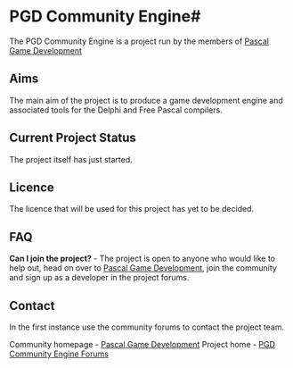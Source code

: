 # PGD Community Engine#
The PGD Community Engine is a project run by the members of [Pascal Game Development](http://www.pascalgamedevelopment.com "Pascal Game Development")

## Aims ##
The main aim of the project is to produce a game development engine and associated tools for the Delphi and Free Pascal compilers.

## Current Project Status ##
The project itself has just started.

## Licence ##
The licence that will be used for this project has yet to be decided.

## FAQ ##
**Can I join the project?** - The project is open to anyone who would like to help out, head on over to [Pascal Game Development](http://www.pascalgamedevelopment.com "Pascal Game Development"), join the community and sign up as a developer in the project forums.

## Contact ##
In the first instance use the community forums to contact the project team.

Community homepage - [Pascal Game Development](http://www.pascalgamedevelopment.com "Pascal Game Development")
Project home - [PGD Community Engine Forums](http://www.pascalgamedevelopment.com/forumdisplay.php?81-PGD-Community-Engine "PGD Community Engine Forums")